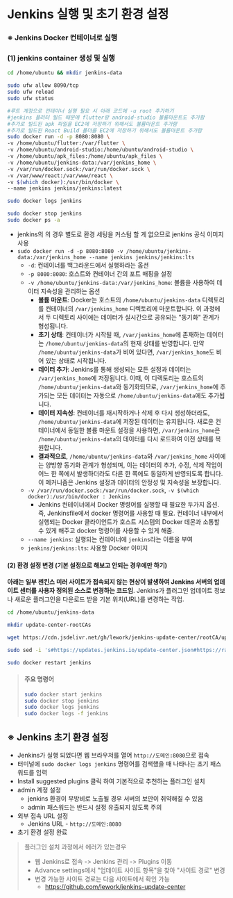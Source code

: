 # Jenkins 실행 및 초기 환경 설정

### ※ Jenkins Docker 컨테이너로 실행

### (1) jenkins container 생성 및 실행

```bash
cd /home/ubuntu && mkdir jenkins-data

sudo ufw allow 8090/tcp
sudo ufw reload
sudo ufw status

#루트 계정으로 컨테이너 실행 필요 시 아래 코드에 -u root 추가하기
#jenkins 플러터 빌드 때문에 flutter랑 android-studio 볼륨마운트도 추가함
#추가로 빌드된 apk 파일을 EC2에 저장하기 위해서도 볼륨마운트 추가함
#추가로 빌드된 React Build 폴더를 EC2에 저장하기 위해서도 볼륨마운트 추가함
sudo docker run -d -p 8080:8080 \
-v /home/ubuntu/flutter:/var/flutter \
-v /home/ubuntu/android-studio:/home/ubuntu/android-studio \
-v /home/ubuntu/apk_files:/home/ubuntu/apk_files \
-v /home/ubuntu/jenkins-data:/var/jenkins_home \
-v /var/run/docker.sock:/var/run/docker.sock \
-v /var/www/react:/var/www/react \
-v $(which docker):/usr/bin/docker \
--name jenkins jenkins/jenkins:latest

sudo docker logs jenkins

sudo docker stop jenkins
sudo docker ps -a
```

- jenkins의 의 경우 별도로 환경 세팅을 커스텀 할 게 없으므로 jenkins 공식 이미지 사용
- `sudo docker run -d -p 8080:8080 -v /home/ubuntu/jenkins-data:/var/jenkins_home --name jenkins jenkins/jenkins:lts`
  - `-d`: 컨테이너를 백그라운드에서 실행하라는 옵션
  - `-p 8080:8080`: 호스트와 컨테이너 간의 포트 매핑을 설정
  - `-v /home/ubuntu/jenkins-data:/var/jenkins_home`: 볼륨을 사용하여 데이터 지속성을 관리하는 옵션
    - **볼륨 마운트**: Docker는 호스트의 `/home/ubuntu/jenkins-data` 디렉토리를 컨테이너의 `/var/jenkins_home` 디렉토리에 마운트합니다. 이 과정에서 두 디렉토리 사이에는 데이터가 실시간으로 공유되는 "동기화" 관계가 형성됩니다.
    - **초기 상태**: 컨테이너가 시작될 때, `/var/jenkins_home`에 존재하는 데이터는 `/home/ubuntu/jenkins-data`의 현재 상태를 반영합니다. 만약 `/home/ubuntu/jenkins-data`가 비어 있다면, `/var/jenkins_home`도 비어 있는 상태로 시작됩니다.
    - **데이터 추가**: Jenkins를 통해 생성되는 모든 설정과 데이터는 `/var/jenkins_home`에 저장됩니다. 이때, 이 디렉토리는 호스트의 `/home/ubuntu/jenkins-data`와 동기화되므로, `/var/jenkins_home`에 추가되는 모든 데이터는 자동으로 `/home/ubuntu/jenkins-data`에도 추가됩니다.
    - **데이터 지속성**: 컨테이너를 재시작하거나 삭제 후 다시 생성하더라도, `/home/ubuntu/jenkins-data`에 저장된 데이터는 유지됩니다. 새로운 컨테이너에서 동일한 볼륨 마운트 설정을 사용하면, `/var/jenkins_home`은 `/home/ubuntu/jenkins-data`의 데이터를 다시 로드하여 이전 상태를 복원합니다.
    - **결과적으로**, `/home/ubuntu/jenkins-data`와 `/var/jenkins_home` 사이에는 양방향 동기화 관계가 형성되며, 이는 데이터의 추가, 수정, 삭제 작업이 어느 한 쪽에서 발생하더라도 다른 한 쪽에도 동일하게 반영되도록 합니다. 이 메커니즘은 Jenkins 설정과 데이터의 안정성 및 지속성을 보장합니다.
  - `-v /var/run/docker.sock:/var/run/docker.sock`, `-v $(which docker):/usr/bin/docker : Jenkins` 
    - Jenkins 컨테이너에서 Docker 명령어를 실행할 때 필요한 두가지 옵션. 즉, Jenkinsfile에서 docker 명령어를 사용할 때 필요. 컨테이너 내부에서 실행되는 Docker 클라이언트가 호스트 시스템의 Docker 데몬과 소통할 수 있게 해주고 docker 명령어를 사용할 수 있게 해줌.
  - `--name jenkins`: 실행되는 컨테이너에 `jenkins`라는 이름을 부여
  - `jenkins/jenkins:lts`: 사용할 Docker 이미지

#### (2) 환경 설정 변경 (기본 설정으로 해보고 안되는 경우에만 하기)

**아래는 일부 젠킨스 미러 사이트가 접속되지 않는 현상이 발생하여 Jenkins 서버의 업데이트 센터를 사용자 정의된 소스로 변경하는 코드임**. Jenkins가 플러그인 업데이트 정보나 새로운 플러그인을 다운로드 받을 기본 위치(URL)를 변경하는 작업.

```bash
cd /home/ubuntu/jenkins-data

mkdir update-center-rootCAs

wget https://cdn.jsdelivr.net/gh/lework/jenkins-update-center/rootCA/update-center.crt -O ./update-center-rootCAs/update-center.crt

sudo sed -i 's#https://updates.jenkins.io/update-center.json#https://raw.githubusercontent.com/lework/jenkins-update-center/master/updates/tencent/update-center.json#' ./hudson.model.UpdateCenter.xml

sudo docker restart jenkins
```



> #### 주요 명령어
>
> ```bash
> sudo docker start jenkins
> sudo docker stop jenkins
> sudo docker logs jenkins
> sudo docker logs -f jenkins
> ```



## ※ Jenkins 초기 환경 설정

- Jenkins가 실행 되었다면 웹 브라우저를 열어 `http://도메인:8080`으로 접속
- 터미널에 `sudo docker logs jenkins` 명령어를 검색했을 때 나타나는 초기 패스워드를 입력 
- Install suggested plugins 클릭 하여 기본적으로 추천하는 플러그인 설치
- admin 계정 설정
  - jenkins 환경이 무방비로 노출될 경우 서버의 보안이 취약해질 수 있음
  - admin 패스워드는 반드시 설정 유출되지 않도록 주의
- 외부 접속 URL 설정
  - Jenkins URL - `http://도메인:8080`
- 초기 환경 설정 완료

> 플러그인 설치 과정에서 에러가 있는경우
>
> - 웹 Jenkins로 접속 -> Jenkins 관리 -> Plugins 이동
> - Advance settings에서 "업데이트 사이트 항목"을 찾아 "사이트 경로" 변경
> - 변경 가능한 사이트 경로는 다음 사이트에서 확인 가능
>   - https://github.com/lework/jenkins-update-center